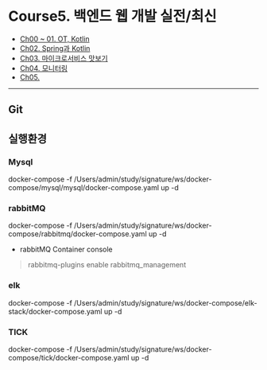 # Course5. 백엔드 웹 개발 실전/최신
- [Ch00 ~ 01. OT, Kotlin](https://github.com/kazean/signature_backend/tree/main/Course5_BackEnd/ch01_kotlin)
- [Ch02. Spring과 Kotlin](https://github.com/kazean/signature_backend/tree/main/Course5_BackEnd/ch02_springNkotlin)
- [Ch03. 마이크로서비스 맛보기](https://github.com/kazean/signature_backend/tree/main/Course5_BackEnd/ch03_msa)
- [Ch04. 모니터링](https://github.com/kazean/signature_backend/tree/main/Course5_BackEnd/ch04_monitoring)
- [Ch05.]()


---------------------------------------------------------------------------------------------------------------------------
## Git
## 실행환경
### Mysql
docker-compose -f /Users/admin/study/signature/ws/docker-compose/mysql/mysql/docker-compose.yaml up -d
### rabbitMQ
docker-compose -f /Users/admin/study/signature/ws/docker-compose/rabbitmq/docker-compose.yaml up -d
- rabbitMQ Container console
> rabbitmq-plugins enable rabbitmq_management
### elk
docker-compose -f /Users/admin/study/signature/ws/docker-compose/elk-stack/docker-compose.yaml up -d
### TICK
docker-compose -f /Users/admin/study/signature/ws/docker-compose/tick/docker-compose.yaml up -d